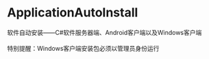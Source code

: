 # ApplicationAutoInstall
软件自动安装——C#软件服务器端、Android客户端以及Windows客户端<br>
<br>特别提醒：Windows客户端安装包必须以管理员身份运行
